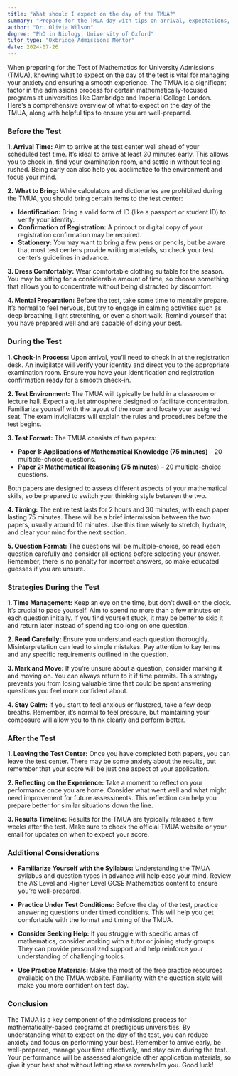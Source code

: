 ```yaml
---
title: "What should I expect on the day of the TMUA?"
summary: "Prepare for the TMUA day with tips on arrival, expectations, and managing anxiety to ensure a smooth testing experience."
author: "Dr. Olivia Wilson"
degree: "PhD in Biology, University of Oxford"
tutor_type: "Oxbridge Admissions Mentor"
date: 2024-07-26
---
```


When preparing for the Test of Mathematics for University Admissions (TMUA), knowing what to expect on the day of the test is vital for managing your anxiety and ensuring a smooth experience. The TMUA is a significant factor in the admissions process for certain mathematically-focused programs at universities like Cambridge and Imperial College London. Here’s a comprehensive overview of what to expect on the day of the TMUA, along with helpful tips to ensure you are well-prepared.

### Before the Test

**1. Arrival Time:**
Aim to arrive at the test center well ahead of your scheduled test time. It’s ideal to arrive at least 30 minutes early. This allows you to check in, find your examination room, and settle in without feeling rushed. Being early can also help you acclimatize to the environment and focus your mind.

**2. What to Bring:**
While calculators and dictionaries are prohibited during the TMUA, you should bring certain items to the test center:
- **Identification:** Bring a valid form of ID (like a passport or student ID) to verify your identity.
- **Confirmation of Registration:** A printout or digital copy of your registration confirmation may be required.
- **Stationery:** You may want to bring a few pens or pencils, but be aware that most test centers provide writing materials, so check your test center’s guidelines in advance.

**3. Dress Comfortably:**
Wear comfortable clothing suitable for the season. You may be sitting for a considerable amount of time, so choose something that allows you to concentrate without being distracted by discomfort.

**4. Mental Preparation:**
Before the test, take some time to mentally prepare. It’s normal to feel nervous, but try to engage in calming activities such as deep breathing, light stretching, or even a short walk. Remind yourself that you have prepared well and are capable of doing your best.

### During the Test

**1. Check-in Process:**
Upon arrival, you’ll need to check in at the registration desk. An invigilator will verify your identity and direct you to the appropriate examination room. Ensure you have your identification and registration confirmation ready for a smooth check-in.

**2. Test Environment:**
The TMUA will typically be held in a classroom or lecture hall. Expect a quiet atmosphere designed to facilitate concentration. Familiarize yourself with the layout of the room and locate your assigned seat. The exam invigilators will explain the rules and procedures before the test begins.

**3. Test Format:**
The TMUA consists of two papers:
- **Paper 1: Applications of Mathematical Knowledge (75 minutes)** – 20 multiple-choice questions.
- **Paper 2: Mathematical Reasoning (75 minutes)** – 20 multiple-choice questions.

Both papers are designed to assess different aspects of your mathematical skills, so be prepared to switch your thinking style between the two.

**4. Timing:**
The entire test lasts for 2 hours and 30 minutes, with each paper lasting 75 minutes. There will be a brief intermission between the two papers, usually around 10 minutes. Use this time wisely to stretch, hydrate, and clear your mind for the next section.

**5. Question Format:**
The questions will be multiple-choice, so read each question carefully and consider all options before selecting your answer. Remember, there is no penalty for incorrect answers, so make educated guesses if you are unsure.

### Strategies During the Test

**1. Time Management:**
Keep an eye on the time, but don’t dwell on the clock. It’s crucial to pace yourself. Aim to spend no more than a few minutes on each question initially. If you find yourself stuck, it may be better to skip it and return later instead of spending too long on one question.

**2. Read Carefully:**
Ensure you understand each question thoroughly. Misinterpretation can lead to simple mistakes. Pay attention to key terms and any specific requirements outlined in the question.

**3. Mark and Move:**
If you’re unsure about a question, consider marking it and moving on. You can always return to it if time permits. This strategy prevents you from losing valuable time that could be spent answering questions you feel more confident about.

**4. Stay Calm:**
If you start to feel anxious or flustered, take a few deep breaths. Remember, it’s normal to feel pressure, but maintaining your composure will allow you to think clearly and perform better.

### After the Test

**1. Leaving the Test Center:**
Once you have completed both papers, you can leave the test center. There may be some anxiety about the results, but remember that your score will be just one aspect of your application. 

**2. Reflecting on the Experience:**
Take a moment to reflect on your performance once you are home. Consider what went well and what might need improvement for future assessments. This reflection can help you prepare better for similar situations down the line.

**3. Results Timeline:**
Results for the TMUA are typically released a few weeks after the test. Make sure to check the official TMUA website or your email for updates on when to expect your score.

### Additional Considerations

- **Familiarize Yourself with the Syllabus:** 
Understanding the TMUA syllabus and question types in advance will help ease your mind. Review the AS Level and Higher Level GCSE Mathematics content to ensure you’re well-prepared.

- **Practice Under Test Conditions:**
Before the day of the test, practice answering questions under timed conditions. This will help you get comfortable with the format and timing of the TMUA.

- **Consider Seeking Help:**
If you struggle with specific areas of mathematics, consider working with a tutor or joining study groups. They can provide personalized support and help reinforce your understanding of challenging topics.

- **Use Practice Materials:**
Make the most of the free practice resources available on the TMUA website. Familiarity with the question style will make you more confident on test day.

### Conclusion

The TMUA is a key component of the admissions process for mathematically-based programs at prestigious universities. By understanding what to expect on the day of the test, you can reduce anxiety and focus on performing your best. Remember to arrive early, be well-prepared, manage your time effectively, and stay calm during the test. Your performance will be assessed alongside other application materials, so give it your best shot without letting stress overwhelm you. Good luck!
    